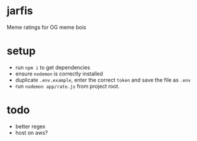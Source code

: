 # jarfis
Meme ratings for OG meme bois

# setup
* run `npm i` to get dependencies
* ensure `nodemon` is correctly installed
* duplicate `.env.example`, enter the correct `token` and save the file as `.env`
* run `nodemon app/rate.js` from project root.

# todo
* better regex
* host on aws?
